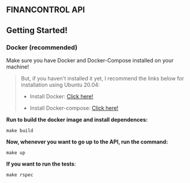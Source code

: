 ## **FINANCONTROL API**

## **Getting Started!**

### **Docker (recommended)**

Make sure you have Docker and Docker-Compose installed on your machine!

> But, if you haven't installed it yet, I recommend the links below for installation using Ubuntu 20.04:
>
>  * Install Docker: [Click here!](https://www.digitalocean.com/community/tutorials/how-to-install-and-use-docker-on-ubuntu-20-04-pt)
>
>  * Install Docker-compose: [Click here!](https://www.digitalocean.com/community/tutorials/how-to-install-and-use-docker-compose-on-ubuntu-20-04-pt)

**Run to build the docker image and install dependences:**
```
make build
```

**Now, whenever you want to go up to the API, run the command:**
```
make up
```

**If you want to run the tests**:
```
make rspec
```
